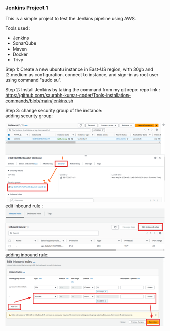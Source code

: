 ### Jenkins Project 1

This is a simple project to test the Jenkins pipeline using AWS.

Tools used : 
- Jenkins
- SonarQube
- Maven
- Docker
- Trivy

Step 1: Create a new ubuntu instance in East-US region, with 30gb and t2.medium as configuration.
connect to instance, and sign-in as root user using command "sudo su".

Step 2: Install Jenkins by taking the command from my git repo:
repo link : https://github.com/saurabh-kumar-coder/Tools-installation-commands/blob/main/jenkins.sh

Step 3: change security group of the instance: <br>
  adding security group:

![adding security group](image.png)
  edit inbound rule : 
![edit inbound rule](image-1.png)
  adding inbound rule:
![adding inbound rule](image-2.png)
